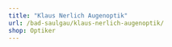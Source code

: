 ```yaml
---
title: "Klaus Nerlich Augenoptik"
url: /bad-saulgau/klaus-nerlich-augenoptik/
shop: Optiker
---
```

